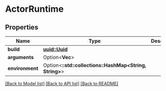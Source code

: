 # ActorRuntime

## Properties

Name | Type | Description | Notes
------------ | ------------- | ------------- | -------------
**build** | [**uuid::Uuid**](uuid::Uuid.md) |  | 
**arguments** | Option<**Vec<String>**> |  | [optional]
**environment** | Option<**::std::collections::HashMap<String, String>**> |  | [optional]

[[Back to Model list]](../README.md#documentation-for-models) [[Back to API list]](../README.md#documentation-for-api-endpoints) [[Back to README]](../README.md)


